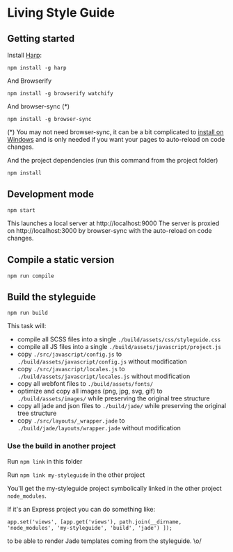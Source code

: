 # Living Style Guide

## Getting started

Install [Harp](http://harpjs.com):

    npm install -g harp

And Browserify

    npm install -g browserify watchify

And browser-sync (*)

    npm install -g browser-sync

(*) You may not need browser-sync, it can be a bit complicated to [install on Windows](http://www.browsersync.io/docs/#windows-users) and is only needed if you want your pages to auto-reload on code changes.

And the project dependencies (run this command from the project folder)

    npm install


## Development mode

    npm start

This launches a local server at http://localhost:9000
The server is proxied on http://localhost:3000 by browser-sync with the auto-reload on code changes.


## Compile a static version

    npm run compile


## Build the styleguide

    npm run build

This task will:
* compile all SCSS files into a single `./build/assets/css/styleguide.css`
* compile all JS files into a single `./build/assets/javascript/project.js`
* copy `./src/javascript/config.js` to `./build/assets/javascript/config.js` without modification
* copy `./src/javascript/locales.js` to `./build/assets/javascript/locales.js` without modification
* copy all webfont files to `./build/assets/fonts/`
* optimize and copy all images (png, jpg, svg, gif) to `./build/assets/images/` while preserving the original tree structure
* copy all jade and json files to `./build/jade/` while preserving the original tree structure
* copy `./src/layouts/_wrapper.jade` to `./build/jade/layouts/wrapper.jade` without modification

### Use the build in another project

Run `npm link` in this folder

Run `npm link my-styleguide` in the other project

You'll get the my-styleguide project symbolically linked in the other project `node_modules`.

If it's an Express project you can do something like:

    app.set('views', [app.get('views'), path.join(__dirname, 'node_modules', 'my-styleguide', 'build', 'jade') ]);

to be able to render Jade templates coming from the styleguide. \o/
